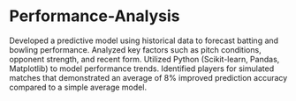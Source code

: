 # Performance-Analysis
Developed a predictive model using historical data to forecast batting and bowling performance. 
Analyzed key factors such as pitch conditions, opponent strength, and recent form. 
Utilized Python (Scikit-learn, Pandas, Matplotlib) to model performance trends.
Identified players for simulated matches that demonstrated an average of 8% improved prediction accuracy compared to a simple average model.
